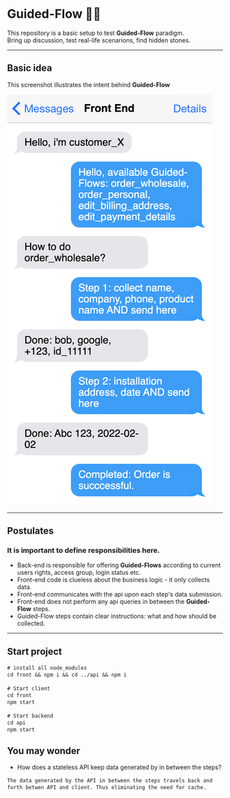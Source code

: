 # Guided-Flow 🧑‍🦯

This repository is a basic setup to test **Guided-Flow** paradigm.  
Bring up discussion, test real-life scenarions, find hidden stones.

---

## Basic idea

This screenshot illustrates the intent behind **Guided-Flow**

![demo](./_assets/demo.png)

---

## Postulates

### It is important to define responsibilities here.

- Back-end is responsible for offering **Guided-Flows** according to current users rights, access group, login status etc.
- Front-end code is clueless about the business logic - it only collects data.
- Front-end communicates with the api upon each step's data submission.
- Front-end does not perform any api queries in between the **Guided-Flow** steps.
- Guided-Flow steps contain clear instructions: what and how should be collected.

---

## Start project

```
# install all node_modules
cd front && npm i && cd ../api && npm i

# Start client
cd front
npm start

# Start backend
cd api
npm start
```

## You may wonder

- How does a stateless API keep data generated by in between the steps?

```
The data generated by the API in between the steps travels back and forth betwen API and client. Thus eliminating the need for cache.
```
